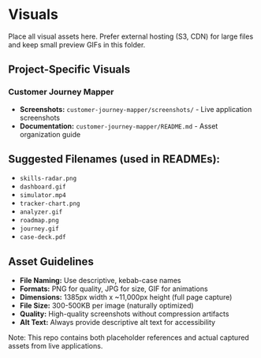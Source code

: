# Visuals

Place all visual assets here. Prefer external hosting (S3, CDN) for large files and keep small preview GIFs in this folder.

## Project-Specific Visuals

### Customer Journey Mapper
- **Screenshots:** `customer-journey-mapper/screenshots/` - Live application screenshots
- **Documentation:** `customer-journey-mapper/README.md` - Asset organization guide

## Suggested Filenames (used in READMEs):
- `skills-radar.png`
- `dashboard.gif`
- `simulator.mp4`
- `tracker-chart.png`
- `analyzer.gif`
- `roadmap.png`
- `journey.gif`
- `case-deck.pdf`

## Asset Guidelines
- **File Naming:** Use descriptive, kebab-case names
- **Formats:** PNG for quality, JPG for size, GIF for animations
- **Dimensions:** 1385px width x ~11,000px height (full page capture)
- **File Size:** 300-500KB per image (naturally optimized)
- **Quality:** High-quality screenshots without compression artifacts
- **Alt Text:** Always provide descriptive alt text for accessibility

Note: This repo contains both placeholder references and actual captured assets from live applications.
